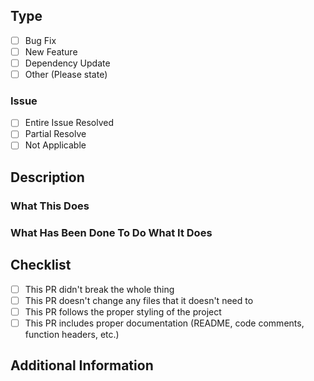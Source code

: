 ## Type

<!-- What is the purpose of this request? Does it fix a bug or add a new feature? -->

- [ ] Bug Fix
- [ ] New Feature
- [ ] Dependency Update
- [ ] Other (Please state)

<!-- If this pull request addresses an issue, please mention the issue number and what has been addressed -->
### Issue #

- [ ] Entire Issue Resolved
- [ ] Partial Resolve
- [ ] Not Applicable

## Description

### What This Does

<!-- what is the thing (feature/bug fix etc. that this PR introduces? -->

### What Has Been Done To Do What It Does

<!-- what did you do to do the thing? -->

## Checklist

- [ ] This PR didn't break the whole thing
- [ ] This PR doesn't change any files that it doesn't need to
- [ ] This PR follows the proper styling of the project
- [ ] This PR includes proper documentation (README, code comments, function headers, etc.)

## Additional Information

<!-- Known bugs/need completing etc.
